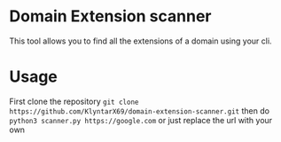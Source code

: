 # Domain Extension scanner

This tool allows you to find all the extensions of a domain using your cli.

# Usage
First clone the repository
```git clone https://github.com/KlyntarX69/domain-extension-scanner.git```
then do `python3 scanner.py https://google.com` or just replace the url with your own

